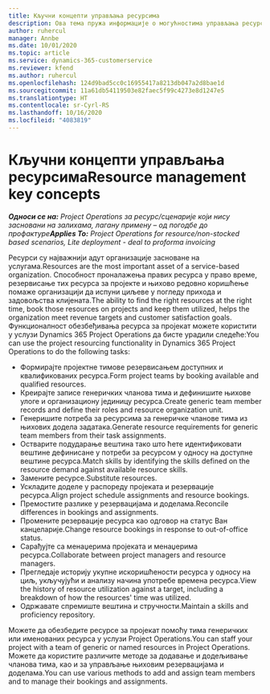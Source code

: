 ```yaml
---
title: Кључни концепти управљања ресурсима
description: Ова тема пружа информације о могућностима управљања ресурсима у услузи Microsoft Dynamics Project Operations.
author: ruhercul
manager: Annbe
ms.date: 10/01/2020
ms.topic: article
ms.service: dynamics-365-customerservice
ms.reviewer: kfend
ms.author: ruhercul
ms.openlocfilehash: 124d9bad5cc0c16955417a8213db047a2d8bae1d
ms.sourcegitcommit: 11a61db54119503e82faec5f99c4273e8d1247e5
ms.translationtype: HT
ms.contentlocale: sr-Cyrl-RS
ms.lasthandoff: 10/16/2020
ms.locfileid: "4083819"
---
```

# <a name="resource-management-key-concepts"></a><span data-ttu-id="48254-103">Кључни концепти управљања ресурсима</span><span class="sxs-lookup"><span data-stu-id="48254-103">Resource management key concepts</span></span>

<span data-ttu-id="48254-104">_**Односи се на:** Project Operations за ресурс/сценарије који нису засновани на залихама, лагану примену – од погодбе до профактуре_</span><span class="sxs-lookup"><span data-stu-id="48254-104">_**Applies To:** Project Operations for resource/non-stocked based scenarios, Lite deployment - deal to proforma invoicing_</span></span>

<span data-ttu-id="48254-105">Ресурси су најважнији адут организације засноване на услугама.</span><span class="sxs-lookup"><span data-stu-id="48254-105">Resources are the most important asset of a service-based organization.</span></span> <span data-ttu-id="48254-106">Способност проналажења правих ресурса у право време, резервисање тих ресурса за пројекте и њихово редовно коришћење помаже организацији да испуни циљеве у погледу прихода и задовољства клијената.</span><span class="sxs-lookup"><span data-stu-id="48254-106">The ability to find the right resources at the right time, book those resources on projects and keep them utilized, helps the organization meet revenue targets and customer satisfaction goals.</span></span> <span data-ttu-id="48254-107">Функционалност обезбеђивања ресурса за пројекат можете користити у услузи Dynamics 365 Project Operations да бисте урадили следеће:</span><span class="sxs-lookup"><span data-stu-id="48254-107">You can use the project resourcing functionality in Dynamics 365 Project Operations to do the following tasks:</span></span>

- <span data-ttu-id="48254-108">Формирајте пројектне тимове резервисањем доступних и квалификованих ресурса.</span><span class="sxs-lookup"><span data-stu-id="48254-108">Form project teams by booking available and qualified resources.</span></span>
- <span data-ttu-id="48254-109">Креирајте записе генеричких чланова тима и дефинишите њихове улоге и организациону јединицу ресурса.</span><span class="sxs-lookup"><span data-stu-id="48254-109">Create generic team member records and define their roles and resource organization unit.</span></span>
- <span data-ttu-id="48254-110">Генеришите потреба за ресурсима за генеричке чланове тима из њихових додела задатака.</span><span class="sxs-lookup"><span data-stu-id="48254-110">Generate resource requirements for generic team members from their task assignments.</span></span>
- <span data-ttu-id="48254-111">Остварите подударање вештина тако што ћете идентификовати вештине дефинисане у потреби за ресурсом у односу на доступне вештине ресурса.</span><span class="sxs-lookup"><span data-stu-id="48254-111">Match skills by identifying the skills defined on the resource demand against available resource skills.</span></span>
- <span data-ttu-id="48254-112">Замените ресурсе.</span><span class="sxs-lookup"><span data-stu-id="48254-112">Substitute resources.</span></span>
- <span data-ttu-id="48254-113">Ускладите доделе у распореду пројеката и резервације ресурса.</span><span class="sxs-lookup"><span data-stu-id="48254-113">Align project schedule assignments and resource bookings.</span></span>
- <span data-ttu-id="48254-114">Премостите разлике у резервацијама и доделама.</span><span class="sxs-lookup"><span data-stu-id="48254-114">Reconcile differences in bookings and assignments.</span></span>
- <span data-ttu-id="48254-115">Промените резервације ресурса као одговор на статус Ван канцеларије.</span><span class="sxs-lookup"><span data-stu-id="48254-115">Change resource bookings in response to out-of-office status.</span></span>
- <span data-ttu-id="48254-116">Сарађујте са менаџерима пројеката и менаџерима ресурса.</span><span class="sxs-lookup"><span data-stu-id="48254-116">Collaborate between project managers and resource managers.</span></span>
- <span data-ttu-id="48254-117">Прегледаје историју укупне искоришћености ресурса у односу на циљ, укључујући и анализу начина употребе времена ресурса.</span><span class="sxs-lookup"><span data-stu-id="48254-117">View the history of resource utilization against a target, including a breakdown of how the resources' time was utilized.</span></span>
- <span data-ttu-id="48254-118">Одржавате спремиште вештина и стручности.</span><span class="sxs-lookup"><span data-stu-id="48254-118">Maintain a skills and proficiency repository.</span></span>


<span data-ttu-id="48254-119">Можете да обезбедите ресурсе за пројекат помоћу тима генеричких или именованих ресурса у услузи Project Operations.</span><span class="sxs-lookup"><span data-stu-id="48254-119">You can staff your project with a team of generic or named resources in Project Operations.</span></span> <span data-ttu-id="48254-120">Можете да користите различите методе за додавање и додељивање чланова тима, као и за управљање њиховим резервацијама и доделама.</span><span class="sxs-lookup"><span data-stu-id="48254-120">You can use various methods to add and assign team members and to manage their bookings and assignments.</span></span> 
